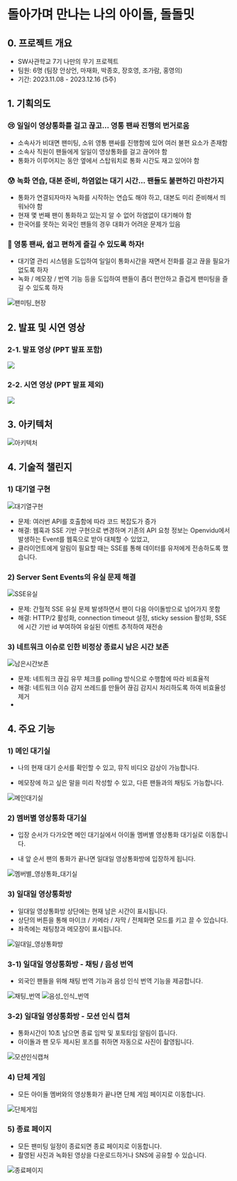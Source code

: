 # 돌아가며 만나는 나의 아이돌, 돌돌밋

## 0. 프로젝트 개요

* SW사관학교 7기 나만의 무기 프로젝트
* 팀원: 6명 (팀장 안상언, 마재화, 박종호, 장호영, 조가람, 홍영의)
* 기간: 2023.11.08 - 2023.12.16 (5주)

## 1. 기획의도

### 😢 일일이 영상통화를 걸고 끊고... 영통 팬싸 진행의 번거로움
* 소속사가 비대면 팬미팅, 소위 영통 팬싸를 진행함에 있어 여러 불편 요소가 존재함
* 소속사 직원이 팬들에게 일일이 영상통화를 걸고 끊어야 함
* 통화가 이루어지는 동안 옆에서 스탑워치로 통화 시간도 재고 있어야 함

### 😰 녹화 연습, 대본 준비, 하염없는 대기 시간... 팬들도 불편하긴 마찬가지
* 통화가 연결되자마자 녹화를 시작하는 연습도 해야 하고, 대본도 미리 준비해서 띄워놔야 함
* 현재 몇 번째 팬이 통화하고 있는지 알 수 없어 하염없이 대기해야 함
* 한국어를 못하는 외국인 팬들의 경우 대화가 어려운 문제가 있음

### 🤩 영통 팬싸, 쉽고 편하게 즐길 수 있도록 하자!
* 대기열 관리 시스템을 도입하여 일일이 통화시간을 재면서 전화를 걸고 끊을 필요가 없도록 하자
* 녹화 / 메모장 / 번역 기능 등을 도입하여 팬들이 좀더 편안하고 즐겁게 팬미팅을 즐길 수 있도록 하자

![팬미팅_현장](public/docs/팬미팅_현장.png)

## 2. 발표 및 시연 영상

### 2-1. 발표 영상 (PPT 발표 포함)
[![](./public/docs/돌돌밋_발표영상_유튜브_썸네일.png)](https://youtu.be/A6VFVRwBNBY)

### 2-2. 시연 영상 (PPT 발표 제외)
[![](./public/docs/돌돌밋_시연영상_유튜브_썸네일.png)](https://youtu.be/6jjJcgHJBaM)

## 3. 아키텍처

![아키텍처](./public/docs/아키텍처.png)

## 4. 기술적 챌린지
### 1) 대기열 구현

![대기열구현](https://github.com/sangeon-ahn/doldolmeet_backend/blob/main/public/docs/%E1%84%83%E1%85%A2%E1%84%80%E1%85%B5%E1%84%8B%E1%85%A7%E1%86%AF%E1%84%80%E1%85%AE%E1%84%92%E1%85%A7%E1%86%AB.png)

* 문제: 여러번 API를 호출함에 따라 코드 복잡도가 증가
* 해결: 웹훅과 SSE 기반 구현으로 변경하며 기존의 API 요청 정보는 Openvidu에서 발생하는 Event를 웹훅으로 받아 대체할 수 있었고,
* 클라이언트에게 알림이 필요할 때는 SSE를 통해 데이터를 유저에게 전송하도록 했습니다.

### 2) Server Sent Events의 유실 문제 해결
![SSE유실](https://github.com/sangeon-ahn/doldolmeet_backend/blob/main/public/docs/SSE%E1%84%8B%E1%85%B2%E1%84%89%E1%85%B5%E1%86%AF.png)

* 문제: 간헐적 SSE 유실 문제 발생하면서 팬이 다음 아이돌방으로 넘어가지 못함
* 해결: HTTP/2 활성화, connection timeout 설정, sticky session 활성화, SSE에 시간 기반 id 부여하여 유실된 이벤트 추적하여 재전송

### 3) 네트워크 이슈로 인한 비정상 종료시 남은 시간 보존
![남은시간보존](https://github.com/sangeon-ahn/doldolmeet_backend/blob/main/public/docs/%E1%84%82%E1%85%A1%E1%86%B7%E1%84%8B%E1%85%B3%E1%86%AB%E1%84%89%E1%85%B5%E1%84%80%E1%85%A1%E1%86%AB%E1%84%87%E1%85%A9%E1%84%8C%E1%85%A9%E1%86%AB.png)

* 문제: 네트워크 끊김 유무 체크를 polling 방식으로 수행함에 따라 비효율적
* 해결: 네트워크 이슈 감지 쓰레드를 만들어 끊김 감지시 처리하도록 하여 비효율성 제거
* 
## 4. 주요 기능

### 1) 메인 대기실

* 나의 현재 대기 순서를 확인할 수 있고, 뮤직 비디오 감상이 가능합니다.

* 메모장에 하고 싶은 말을 미리 작성할 수 있고, 다른 팬들과의 채팅도 가능합니다.

![메인대기실](public/docs/메인대기실.gif)

### 2) 멤버별 영상통화 대기실

* 입장 순서가 다가오면 메인 대기실에서 아이돌 멤버별 영상통화 대기실로 이동합니다.

* 내 앞 순서 팬의 통화가 끝나면 일대일 영상통화방에 입장하게 됩니다.

![멤버별_영상통화_대기실](public/docs/멤버별_영상통화_대기실.gif)

### 3) 일대일 영상통화방
* 일대일 영상통화방 상단에는 현재 남은 시간이 표시됩니다.
* 상단의 버튼을 통해 마이크 / 카메라 / 자막 / 전체화면 모드를 키고 끌 수 있습니다.
* 좌측에는 채팅창과 메모장이 표시됩니다.

![일대일_영상통화방](public/docs/영상통화방_메모장_채팅.gif)

### 3-1) 일대일 영상통화방 - 채팅 / 음성 번역
* 외국인 팬들을 위해 채팅 번역 기능과 음성 인식 번역 기능을 제공합니다.

![채팅_번역](public/docs/영상통화방_채팅_번역.gif)
![음성_인식_번역](public/docs/영상통화방_음성_번역.gif)

### 3-2) 일대일 영상통화방 - 모션 인식 캡쳐
* 통화시간이 10초 남으면 종료 임박 및 포토타임 알림이 뜹니다.
* 아이돌과 팬 모두 제시된 포즈를 취하면 자동으로 사진이 촬영됩니다.

![모션인식캡쳐](public/docs/영상통화방_모션인식캡쳐.gif)

### 4) 단체 게임

* 모든 아이돌 멤버와의 영상통화가 끝나면 단체 게임 페이지로 이동합니다.

![단체게임](public/docs/단체게임.gif)

### 5) 종료 페이지
* 모든 팬미팅 일정이 종료되면 종료 페이지로 이동합니다.
* 촬영된 사진과 녹화된 영상을 다운로드하거나 SNS에 공유할 수 있습니다.

![종료페이지](public/docs/종료페이지.gif)
